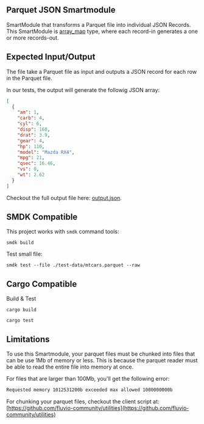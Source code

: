## Parquet JSON Smartmodule

SmartModule that transforms a Parquet file into individual JSON Records. This SmartModule is [array_map] type, where each record-in generates a one or more records-out.

## Expected Input/Output

The file take a Parquet file as input and outputs a JSON record for each row in the Parquet file.

In our tests, the output will generate the followig JSON array:

```json
[
  {
    "am": 1,
    "carb": 4,
    "cyl": 6,
    "disp": 160,
    "drat": 3.9,
    "gear": 4,
    "hp": 110,
    "model": "Mazda RX4",
    "mpg": 21,
    "qsec": 16.46,
    "vs": 0,
    "wt": 2.62
  }
]
```

Checkout the full output file here: [output.json](./test-data/output.json).

## SMDK Compatible

This project works with `smdk` command tools:

```
smdk build
```

Test small file:

```
smdk test --file ./test-data/mtcars.parquet --raw
```


## Cargo Compatible

Build & Test

```
cargo build
```

```
cargo test
```


## Limitations

To use this Smartmodule, your parquet files must be chunked into files that can be use 1Mb of memory or less. This is because the parquet reader must be able to read the entire file into memory at once.

For files that are larger than 100Mb, you'll get the following error:

```bash
Requested memory 1012531200b exceeded max allowed 1000000000b
```

For chunking your parquet files, checkout the client script at: [https://github.com/fluvio-community/utilities](https://github.com/fluvio-community/utilities)


[array_map]: https://www.fluvio.io/docs/smartmodules/features/operators/array-map